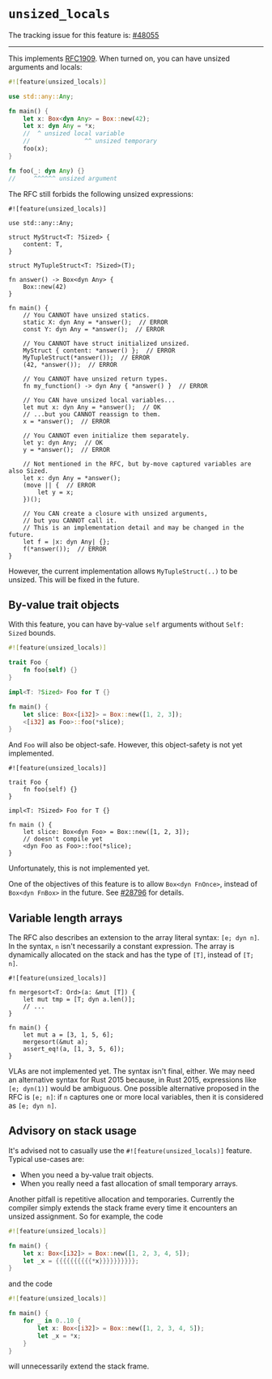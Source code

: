# `unsized_locals`

The tracking issue for this feature is: [#48055]

[#48055]: https://github.com/rust-lang/rust/issues/48055

------------------------

This implements [RFC1909]. When turned on, you can have unsized arguments and locals:

[RFC1909]: https://github.com/rust-lang/rfcs/blob/master/text/1909-coercions.md

```rust
#![feature(unsized_locals)]

use std::any::Any;

fn main() {
    let x: Box<dyn Any> = Box::new(42);
    let x: dyn Any = *x;
    //  ^ unsized local variable
    //               ^^ unsized temporary
    foo(x);
}

fn foo(_: dyn Any) {}
//     ^^^^^^ unsized argument
```

The RFC still forbids the following unsized expressions:

```rust,ignore
#![feature(unsized_locals)]

use std::any::Any;

struct MyStruct<T: ?Sized> {
    content: T,
}

struct MyTupleStruct<T: ?Sized>(T);

fn answer() -> Box<dyn Any> {
    Box::new(42)
}

fn main() {
    // You CANNOT have unsized statics.
    static X: dyn Any = *answer();  // ERROR
    const Y: dyn Any = *answer();  // ERROR

    // You CANNOT have struct initialized unsized.
    MyStruct { content: *answer() };  // ERROR
    MyTupleStruct(*answer());  // ERROR
    (42, *answer());  // ERROR

    // You CANNOT have unsized return types.
    fn my_function() -> dyn Any { *answer() }  // ERROR

    // You CAN have unsized local variables...
    let mut x: dyn Any = *answer();  // OK
    // ...but you CANNOT reassign to them.
    x = *answer();  // ERROR

    // You CANNOT even initialize them separately.
    let y: dyn Any;  // OK
    y = *answer();  // ERROR

    // Not mentioned in the RFC, but by-move captured variables are also Sized.
    let x: dyn Any = *answer();
    (move || {  // ERROR
        let y = x;
    })();

    // You CAN create a closure with unsized arguments,
    // but you CANNOT call it.
    // This is an implementation detail and may be changed in the future.
    let f = |x: dyn Any| {};
    f(*answer());  // ERROR
}
```

However, the current implementation allows `MyTupleStruct(..)` to be unsized. This will be fixed in the future.

## By-value trait objects

With this feature, you can have by-value `self` arguments without `Self: Sized` bounds.

```rust
#![feature(unsized_locals)]

trait Foo {
    fn foo(self) {}
}

impl<T: ?Sized> Foo for T {}

fn main() {
    let slice: Box<[i32]> = Box::new([1, 2, 3]);
    <[i32] as Foo>::foo(*slice);
}
```

And `Foo` will also be object-safe. However, this object-safety is not yet implemented.

```rust,ignore
#![feature(unsized_locals)]

trait Foo {
    fn foo(self) {}
}

impl<T: ?Sized> Foo for T {}

fn main () {
    let slice: Box<dyn Foo> = Box::new([1, 2, 3]);
    // doesn't compile yet
    <dyn Foo as Foo>::foo(*slice);
}
```

Unfortunately, this is not implemented yet.

One of the objectives of this feature is to allow `Box<dyn FnOnce>`, instead of `Box<dyn FnBox>` in the future. See [#28796] for details.

[#28796]: https://github.com/rust-lang/rust/issues/28796

## Variable length arrays

The RFC also describes an extension to the array literal syntax: `[e; dyn n]`. In the syntax, `n` isn't necessarily a constant expression. The array is dynamically allocated on the stack and has the type of `[T]`, instead of `[T; n]`.

```rust,ignore
#![feature(unsized_locals)]

fn mergesort<T: Ord>(a: &mut [T]) {
    let mut tmp = [T; dyn a.len()];
    // ...
}

fn main() {
    let mut a = [3, 1, 5, 6];
    mergesort(&mut a);
    assert_eq!(a, [1, 3, 5, 6]);
}
```

VLAs are not implemented yet. The syntax isn't final, either. We may need an alternative syntax for Rust 2015 because, in Rust 2015, expressions like `[e; dyn(1)]` would be ambiguous. One possible alternative proposed in the RFC is `[e; n]`: if `n` captures one or more local variables, then it is considered as `[e; dyn n]`.

## Advisory on stack usage

It's advised not to casually use the `#![feature(unsized_locals)]` feature. Typical use-cases are:

- When you need a by-value trait objects.
- When you really need a fast allocation of small temporary arrays.

Another pitfall is repetitive allocation and temporaries. Currently the compiler simply extends the stack frame every time it encounters an unsized assignment. So for example, the code

```rust
#![feature(unsized_locals)]

fn main() {
    let x: Box<[i32]> = Box::new([1, 2, 3, 4, 5]);
    let _x = {{{{{{{{{{*x}}}}}}}}}};
}
```

and the code

```rust
#![feature(unsized_locals)]

fn main() {
    for _ in 0..10 {
        let x: Box<[i32]> = Box::new([1, 2, 3, 4, 5]);
        let _x = *x;
    }
}
```

will unnecessarily extend the stack frame.
